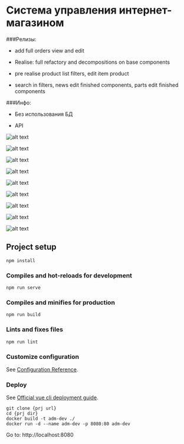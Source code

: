 # Система управления интернет-магазином

###Релизы:

- add full orders view and edit  

- Realise: full refactory and decompositions on base components

- pre realise product list filters, edit item product

- search in filters, news edit finished components, parts edit finished components


###Инфо:

- Без использования БД

- API 



![alt text](https://b.radikal.ru/b37/2010/b7/b3c0acd1f5d2.jpg)

![alt text](https://d.radikal.ru/d00/2010/ae/89c8202ed7b0.jpg)

![alt text](https://b.radikal.ru/b25/2010/22/e6f9c2ef6263.jpg)

![alt text](https://b.radikal.ru/b37/2010/b7/b3c0acd1f5d2.jpg)

![alt text](https://c.radikal.ru/c41/2010/27/5034e10d2162.jpg)

![alt text](https://a.radikal.ru/a38/2010/14/714bde2a1632.jpg)

![alt text](https://a.radikal.ru/a39/2010/4c/4e9ed49ade33.jpg)

![alt text](https://b.radikal.ru/b01/2010/e5/a5bc13409380.jpg)

![alt text](https://c.radikal.ru/c33/2010/1c/fa7b9da9fab5.jpg)


## Project setup
```
npm install
```

### Compiles and hot-reloads for development
```
npm run serve
```

### Compiles and minifies for production
```
npm run build
```

### Lints and fixes files
```
npm run lint
```

### Customize configuration
See [Configuration Reference](https://cli.vuejs.org/config/).

### Deploy
See [Official vue cli deployment guide](https://cli.vuejs.org/guide/deployment.html#docker-nginx).
```
git clone {prj url}
cd {prj dir}
docker build -t adm-dev ./
docker run -d --name adm-dev -p 8080:80 adm-dev
```
Go to: http://localhost:8080
